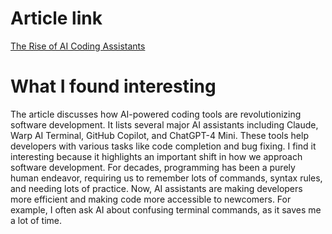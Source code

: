 # Article link
[The Rise of AI Coding Assistants](https://dev.to/arjun98k/the-rise-of-ai-coding-assistants-how-theyre-changing-the-developers-workflow-19p5)

# What I found interesting
The article discusses how AI-powered coding tools are revolutionizing software development. It lists several major AI assistants including Claude, Warp AI Terminal, GitHub Copilot, and ChatGPT-4 Mini. These tools help developers with various tasks like code completion and bug fixing.
I find it interesting because it highlights an important shift in how we approach software development. For decades, programming has been a purely human endeavor, requiring us to remember lots of commands, syntax rules, and needing lots of practice. Now, AI assistants are making developers more efficient and making code more accessible to newcomers. For example, I often ask AI about confusing terminal commands, as it saves me a lot of time.